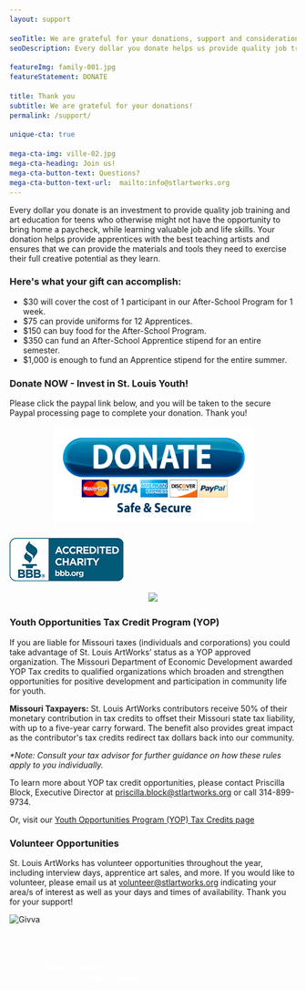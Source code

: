 ```yaml
---
layout: support

seoTitle: We are grateful for your donations, support and consideration
seoDescription: Every dollar you donate helps us provide quality job training and art education for teens who otherwise might not have the opportunity to bring home a paycheck and learn valuable job and life skills at the same time.

featureImg: family-001.jpg
featureStatement: DONATE

title: Thank you
subtitle: We are grateful for your donations!
permalink: /support/

unique-cta: true

mega-cta-img: ville-02.jpg
mega-cta-heading: Join us!
mega-cta-button-text: Questions?
mega-cta-button-text-url:  mailto:info@stlartworks.org
---
```

Every dollar you donate is an investment to provide quality job training and art education for teens who otherwise might not have the opportunity to bring home a paycheck, while learning valuable job and life skills. Your donation helps provide apprentices with the best teaching artists and ensures that we can provide the materials and tools they need to exercise their full creative potential as they learn. 

### Here's what your gift can accomplish:

* $30 will cover the cost of 1 participant in our After-School Program for 1 week.
* $75 can provide uniforms for 12 Apprentices.
* $150 can buy food for the After-School Program.
* $350 can fund an After-School Apprentice stipend for an entire semester.
* $1,000 is enough to fund an Apprentice stipend for the entire summer.

### Donate NOW - Invest in St. Louis Youth!

Please click the paypal link below, and you will be taken to the secure Paypal processing page to complete your donation. Thank you! 
<center><a href="https://www.paypal.com/cgi-bin/webscr?cmd=_s-xclick&hosted_button_id=2R55J3XLQZYWL"><img border="0" alt="Donate2STLArtWorks" src="/images/PayPalDonateButton.jpg" width="353" height="171"></a></center>

### [![Better Business Bureau logo](/uploads/versions/bbblogobluesm---&#40;----200-76&#41;---.jpg)](http://www.bbb.org/stlouis/business-reviews/charity-arts-and-culture/st-louis-artworks-in-saint-louis-mo-310482094)

<center><a href="http://www.guidestar.org/organizations/43-1735450/st-louis-artworks.aspx" target="_blank">
    <img src="http://widgets.guidestar.org/gximage2?o=7661363&l=v4" />
</a></center>

### Youth Opportunities Tax Credit Program (YOP)

If you are liable for Missouri taxes (individuals and corporations) you could take advantage of St. Louis ArtWorks’ status as a YOP approved organization. The Missouri Department of Economic Development awarded YOP Tax credits to qualified organizations which broaden and strengthen opportunities for positive development and participation in community life for youth.

<b>Missouri Taxpayers:</b> St. Louis ArtWorks contributors receive 50% of their monetary contribution in tax credits to offset their Missouri state tax liability, with up to a five-year carry forward. The benefit also provides great impact as the contributor's tax credits redirect tax dollars back into our community.

<i>*Note: Consult your tax advisor for further guidance on how these rules apply to you individually.</i>

To learn more about YOP tax credit opportunities, please contact Priscilla Block, Executive Director at <a href="mailto: priscilla.block@stlartworks.org">priscilla.block@stlartworks.org</a> or call 314-899-9734.

Or, visit our [Youth Opportunities Program (YOP) Tax Credits page](/yop-tax-credits/)

### Volunteer Opportunities

St. Louis ArtWorks has volunteer opportunities throughout the year, including interview days, apprentice art sales, and more. If you would like to volunteer, please email us at <a href="mailto:volunteer@stlartworks.org">volunteer@stlartworks.org</a> indicating your area/s of interest as well as your days and times of availability. Thank you for your support!

<style>@font-face{font-family:"GothamBookRegular"; src:url("https://product.givingassistant.org/branding/fonts/gotham-book.eot"); src:url("https://product.givingassistant.org/branding/fonts/gotham-book.eot") format("embedded-opentype"), url("https://product.givingassistant.org/branding/fonts/gotham-book.woff") format("woff"), url("https://product.givingassistant.org/branding/fonts/gotham-book.ttf") format("truetype"); }@font-face{font-family:"GothamBoldRegular"; src:url("https://product.givingassistant.org/branding/fonts/gotham-bold.eot"); src:url("https://product.givingassistant.org/branding/fonts/gotham-bold.eot") format("embedded-opentype"), url("https://product.givingassistant.org/branding/fonts/gotham-bold.woff") format("woff"), url("https://product.givingassistant.org/branding/fonts/gotham-bold.ttf") format("truetype");}</style><div style="height:250px; width:300px; position:relative; text-decoration:none !important; margin-bottom:15px;"><a href="https://givingassistant.org/np#st-louis-artworks"><img alt="Givva" title="Donate to St. Louis Artworks" style="position:absolute; left:0; top:0;" src="https://product.givingassistant.org/ngo/badges/v1/Giving_Assistant_lg_Color_Background.png"/></a><div style="z-index:100; color:white; font-size:14px; font-family:GothamBookRegular; display:inline-block; padding:0 24px; position:absolute; top:85px; text-align:center; line-height:18px;">Use <a href="https://givingassistant.org/" style="color:inherit; text-decoration:inherit;"><b style="font-family:GothamBoldRegular;">Giving Assistant</b></a> to save money and support <b style="font-family:GothamBoldRegular;">St. Louis Artworks</b></div>